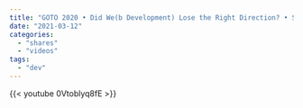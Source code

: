 ```yaml
---
title: "GOTO 2020 • Did We(b Development) Lose the Right Direction? • Stefan Judis"
date: "2021-03-12"
categories:
  - "shares"
  - "videos"
tags:
  - "dev"
---
```


{{< youtube 0Vtoblyq8fE >}}
